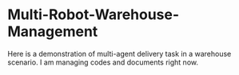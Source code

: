 # Multi-Robot-Warehouse-Management

Here is a demonstration of multi-agent delivery task in a warehouse scenario. I am managing codes and documents right now.
